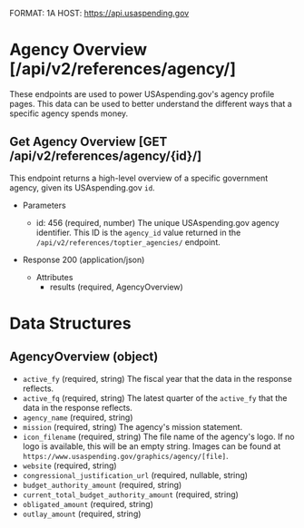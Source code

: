FORMAT: 1A
HOST: https://api.usaspending.gov

# Agency Overview [/api/v2/references/agency/]

These endpoints are used to power USAspending.gov's agency profile pages. This data can be used to better understand the different ways that a specific agency spends money.

## Get Agency Overview [GET /api/v2/references/agency/{id}/]

This endpoint returns a high-level overview of a specific government agency, given its USAspending.gov `id`.

+ Parameters

    + id: 456 (required, number)
        The unique USAspending.gov agency identifier. This ID is the `agency_id` value returned in the `/api/v2/references/toptier_agencies/` endpoint.
        
+ Response 200 (application/json)

    + Attributes
        + results (required, AgencyOverview)

# Data Structures

## AgencyOverview (object)
+ `active_fy` (required, string)
    The fiscal year that the data in the response reflects.
+ `active_fq` (required, string)
    The latest quarter of the `active_fy` that the data in the response reflects.
+ `agency_name` (required, string)
+ `mission` (required, string)
    The agency's mission statement.
+ `icon_filename` (required, string)
    The file name of the agency's logo. If no logo is available, this will be an empty string. Images can be found at `https://www.usaspending.gov/graphics/agency/[file]`.
+ `website` (required, string)
+ `congressional_justification_url` (required, nullable, string)
+ `budget_authority_amount` (required, string)
+ `current_total_budget_authority_amount` (required, string)
+ `obligated_amount` (required, string)
+ `outlay_amount` (required, string)
